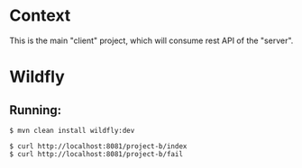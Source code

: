 # Context

This is the main "client" project, which will consume rest API of the "server". 

# Wildfly

## Running:

```
$ mvn clean install wildfly:dev

$ curl http://localhost:8081/project-b/index
$ curl http://localhost:8081/project-b/fail
```
